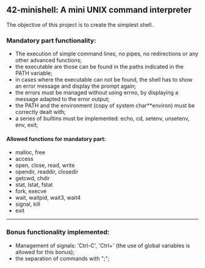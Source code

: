 ## 42-minishell: A mini UNIX command interpreter

The objective of this project is to create the simplest shell.

### Mandatory part functionality:
- The execution of simple command lines, no pipes, no redirections or any other advanced functions;
- the executable are those can be found in the paths indicated in the PATH variable;
- in cases where the executable can not be found, the shell has to show an error message and display the prompt again;
- the errors must be managed without using errno, by displaying a message adapted to the error output;
- the PATH and the environment (copy of system char**environ) must be correctly dealt with;
- a series of builtins must be implemented: echo, cd, setenv, unsetenv, env, exit;

#### Allowed functions for mandatory part:
- malloc, free
- access
- open, close, read, write
- opendir, readdir, closedir
- getcwd, chdir
- stat, lstat, fstat
- fork, execve
- wait, waitpid, wait3, wait4
- signal, kill
- exit

---
### Bonus functionality implemented:
- Management of signals: 'Ctrl-C', 'Ctrl+\' (the use of global variables is allowed for this bonus);
- the separation of commands with ";";
